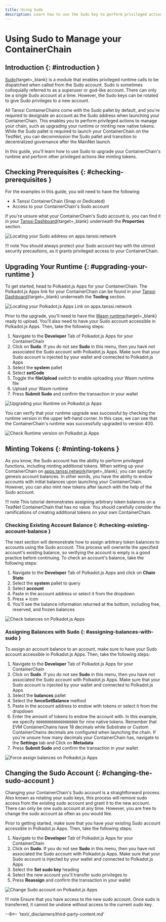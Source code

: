 ```yaml
---
title: Using Sudo
description: Learn how to use the Sudo key to perform privileged actions to manage your ContainerChain, including upgrading your runtime and minting tokens.
---
```


# Using Sudo to Manage your ContainerChain

## Introduction {: #introduction }

[Sudo](https://paritytech.github.io/polkadot-sdk/master/pallet_sudo/index.html){target=\_blank} is a module that enables privileged runtime calls to be dispatched when called from the Sudo account. Sudo is sometimes colloquially referred to as a superuser or god-like account. There can only be a single Sudo account at a time. However, the Sudo keys can be rotated to give Sudo privileges to a new account. 

All Tanssi ContainerChains come with the Sudo pallet by default, and you're required to designate an account as the Sudo address when launching your ContainerChain. This enables you to perform privileged actions to manage your chain, such as upgrading your runtime or minting new native tokens. While the Sudo pallet is required to launch your ContainerChain on the TestNet, you can decommission the Sudo pallet and transition to decentralized governance after the MainNet launch.

In this guide, you'll learn how to use Sudo to upgrade your ContainerChain's runtime and perform other privileged actions like minting tokens. 

## Checking Prerequisites {: #checking-prerequisites }

For the examples in this guide, you will need to have the following:

 - A Tanssi ContainerChain (Snap or Dedicated)
 - Access to your ContainerChain's Sudo account

If you're unsure what your ContainerChain's Sudo account is, you can find it in your [Tanssi Dashboard](https://apps.tanssi.network/){target=\_blank} underneath the **Properties** section. 

![Locating your Sudo address on apps.tanssi.network](/images/builders/manage/sudo/sudo-1.webp)

!!! note
    You should always protect your Sudo account key with the utmost security precautions, as it grants privileged access to your ContainerChain. 


## Upgrading Your Runtime {: #upgrading-your-runtime }

To get started, head to Polkadot.js Apps for your ContainerChain. The Polkadot.js Apps link for your ContainerChain can be found in your [Tanssi Dashboard](https://apps.tanssi.network/){target=\_blank} underneath the **Tooling** section.

![Locating your Polkadot.js Apps Link on apps.tanssi.network](/images/builders/manage/sudo/sudo-2.webp)

Prior to the upgrade, you'll need to have the [Wasm runtime](/learn/framework/architecture/#runtime){target=\_blank} ready to upload. You'll also need to have your Sudo account accessible in Polkadot.js Apps. Then, take the following steps: 

1. Navigate to the **Developer** Tab of Polkadot.js Apps for your ContainerChain
2. Click on **Sudo**. If you do not see **Sudo** in this menu, then you have not associated the Sudo account with Polkadot.js Apps. Make sure that your Sudo account is injected by your wallet and connected to Polkadot.js Apps
3. Select the **system** pallet
4. Select **setCode**
5. Toggle the **fileUpload** switch to enable uploading your Wasm runtime file
6. Upload your Wasm runtime
7. Press **Submit Sudo** and confirm the transaction in your wallet

![Upgrading your Runtime on Polkadot.js Apps](/images/builders/manage/sudo/sudo-3.webp)

You can verify that your runtime upgrade was successful by checking the runtime version in the upper left-hand corner. In this case, we can see that the ContainerChain's runtime was successfully upgraded to version 400. 

![Check Runtime version on Polkadot.js Apps](/images/builders/manage/sudo/sudo-4.webp)

## Minting Tokens {: #minting-tokens }

As you know, the Sudo account has the ability to perform privileged functions, including minting additional tokens. When setting up your ContainerChain on [apps.tanssi.network](https://apps.tanssi.network/){target=\_blank}, you can specify genesis account balances. In other words, you have the ability to endow accounts with initial balances upon launching your ContainerChain. However, you can also mint new tokens after launch with the help of the Sudo account. 

!!! note
    This tutorial demonstrates assigning arbitrary token balances on a TestNet ContainerChain that has no value. You should carefully consider the ramifications of creating additional tokens on your own ContainerChain.

### Checking Existing Account Balance  {: #checking-existing-account-balance }   

The next section will demonstrate how to assign arbitrary token balances to accounts using the Sudo account. This process will overwrite the specified account's existing balance, so verifying the account is empty is a good practice before continuing. To check an account's balance, take the following steps:

1. Navigate to the **Developer** Tab of Polkadot.js Apps and click on **Chain State**
2. Select the **system** pallet to query
3. Select **account** 
4. Paste in the account address or select it from the dropdown
5. Press **+** icon
6. You'll see the balance information returned at the bottom, including free, reserved, and frozen balances

![Check balances on Polkadot.js Apps](/images/builders/manage/sudo/sudo-5.webp)

### Assigning Balances with Sudo  {: #assigning-balances-with-sudo }  

To assign an account balance to an account, make sure to have your Sudo account accessible in Polkadot.js Apps. Then, take the following steps: 

1. Navigate to the **Developer** Tab of Polkadot.js Apps for your ContainerChain
2. Click on **Sudo**. If you do not see **Sudo** in this menu, then you have not associated the Sudo account with Polkadot.js Apps. Make sure that your Sudo account is injected by your wallet and connected to Polkadot.js Apps
3. Select the **balances** pallet
4. Select the **forceSetBalance** method
5. Paste in the account address to endow with tokens or select it from the dropdown
6. Enter the amount of tokens to endow the account with. In this example, we specify `9000000000000000000` for nine native tokens. Remember that EVM ContainerChains have 18 decimals while Substrate or Custom ContainerChains decimals are configured when launching the chain. If you're unsure how many decimals your ContainerChain has, navigate to the **Settings** tab and Click on **Metadata**
7. Press **Submit Sudo** and confirm the transaction in your wallet

![Force assign balances on Polkadot.js Apps](/images/builders/manage/sudo/sudo-6.webp)

## Changing the Sudo Account {: #changing-the-sudo-account }

Changing your ContainerChain's Sudo account is a straightforward process. Also known as rotating your sudo keys, this process will remove sudo access from the existing sudo account and grant it to the new account. There can only be one sudo account at any time. However, you are free to change the sudo account as often as you would like.

Prior to getting started, make sure that you have your existing Sudo account accessible in Polkadot.js Apps. Then, take the following steps:

1. Navigate to the **Developer** Tab of Polkadot.js Apps for your ContainerChain
2. Click on **Sudo**. If you do not see **Sudo** in this menu, then you have not associated the Sudo account with Polkadot.js Apps. Make sure that your Sudo account is injected by your wallet and connected to Polkadot.js Apps
3. Select the **Set sudo key** heading
4. Select the new account you'll transfer sudo privileges to
5. Press **Reassign** and confirm the transaction in your wallet

![Change Sudo account on Polkadot.js Apps](/images/builders/manage/sudo/sudo-7.webp)

!!! note
    Ensure that you have access to the new sudo account. Once sudo is transferred, it cannot be undone without access to the current sudo key. 


--8<-- 'text/_disclaimers/third-party-content.md'
